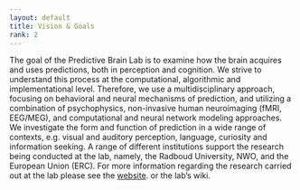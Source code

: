 ```yaml
---
layout: default
title: Vision & Goals
rank: 2
---
```


The goal of the Predictive Brain Lab is to examine how the brain acquires and uses predictions, both in perception and cognition. We strive to understand this process at the computational, algorithmic and implementational level. Therefore, we use a multidisciplinary approach, focusing on behavioral and neural mechanisms of prediction, and utilizing a combination of psychophysics, non-invasive human neuroimaging (fMRI, EEG/MEG), and computational and neural network modeling approaches. We investigate the form and function of prediction in a wide range of contexts, e.g. visual and auditory perception, language, curiosity and information seeking. A range of different institutions support the research being conducted at the lab, namely, the Radboud University, NWO, and the European Union (ERC). For more information regarding the research carried out at the lab please see the [website](https://www.predictivebrainlab.com/). or the lab’s wiki.
